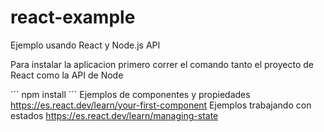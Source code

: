 # react-example
Ejemplo usando React y Node.js API

Para instalar la aplicacion primero correr el comando tanto el proyecto de React como la API de Node

´´´
npm install
´´´
Ejemplos de componentes y propiedades
https://es.react.dev/learn/your-first-component
Ejemplos trabajando con estados
https://es.react.dev/learn/managing-state


